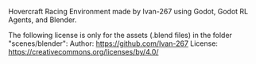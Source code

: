 Hovercraft Racing Environment made by Ivan-267 using Godot, Godot RL Agents, and Blender. 

The following license is only for the assets (.blend files) in the folder "scenes/blender":
Author: https://github.com/Ivan-267
License: https://creativecommons.org/licenses/by/4.0/